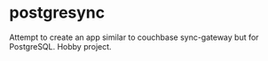 # postgresync
Attempt to create an app similar to couchbase sync-gateway but for PostgreSQL. Hobby project.
